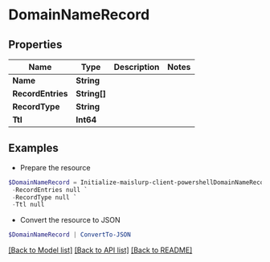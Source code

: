 # DomainNameRecord
## Properties

Name | Type | Description | Notes
------------ | ------------- | ------------- | -------------
**Name** | **String** |  | 
**RecordEntries** | **String[]** |  | 
**RecordType** | **String** |  | 
**Ttl** | **Int64** |  | 

## Examples

- Prepare the resource
```powershell
$DomainNameRecord = Initialize-maislurp-client-powershellDomainNameRecord  -Name null `
 -RecordEntries null `
 -RecordType null `
 -Ttl null
```

- Convert the resource to JSON
```powershell
$DomainNameRecord | ConvertTo-JSON
```

[[Back to Model list]](../README#documentation-for-models) [[Back to API list]](../README#documentation-for-api-endpoints) [[Back to README]](../README)

